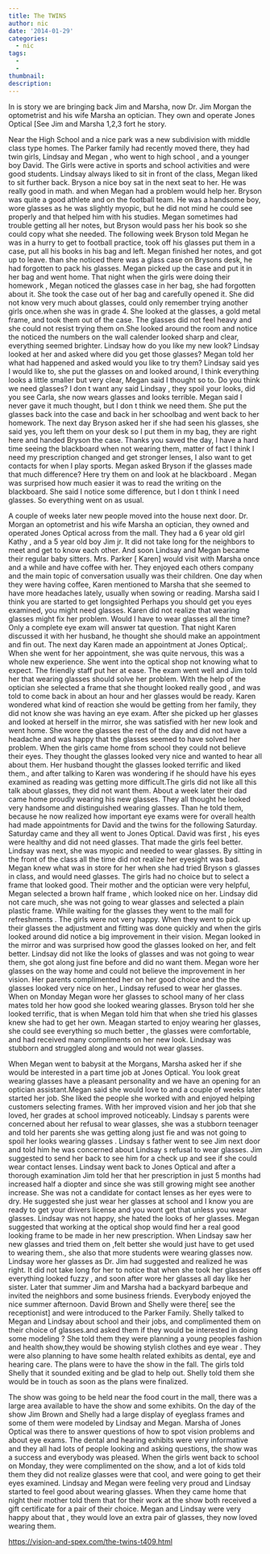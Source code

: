 ```yaml
---
title: The TWINS
author: nic
date: '2014-01-29'
categories:
  - nic
tags:
  - 
  - 
thumbnail: 
description: 
---
```


In is story we are bringing back Jim and Marsha, now Dr. Jim Morgan the optometrist and his wife Marsha an optician. They own and operate Jones Optical [See Jim and Marsha 1,2,3 fort he story.

Near the High School and a nice park was a new subdivision with middle class type homes. The Parker family had recently moved there, they had twin girls, Lindsay and Megan , who went to high school , and a younger boy David.
The Girls were active in sports and school activities and were good students. Lindsay always liked to sit in front of the class, Megan liked to sit further back.  Bryson a nice boy sat in the next seat to her. He was really good in math. and when  Megan had a problem would help her. Bryson was quite a good athlete and on the football team. He was a handsome boy, wore glasses as he was slightly myopic, but he did not mind he could see properly and that helped him with his studies.
Megan sometimes had trouble getting all her notes, but Bryson  would pass her his book so she could copy what she needed.
The following week Bryson told Megan he was in a hurry to get to football practice, took off his glasses put them in a case, put all his 
books in his bag and left.  Megan finished her notes, and got up to leave. than she noticed there was a glass case on Brysons  desk, he had forgotten to pack his glasses. Megan picked up the case and put it in her bag and went home.
That night when the girls were doing their homework , Megan noticed  the glasses case in her bag, she had forgotten about it.
She took the case out of her bag and carefully opened it. She did not know very much about glasses, could only remember trying another girls  once.when she was in grade 4. She looked at the glasses, a gold metal frame, and took them out of the case.
The glasses did not feel heavy and she could not resist trying them on.She looked around the room and notice the noticed the numbers on the wall  calender looked sharp and clear, everything seemed brighter.
Lindsay how do you like my new look? Lindsay looked at her and asked where did you get those glasses? Megan told her what had happened and asked would you like to try them? Lindsay said yes I would like to, she put the glasses on and looked around, I think everything looks a little smaller but very clear, Megan said I thought so to. Do you think we need glasses? I don t want any said Lindsay , they spoil your looks, did you see Carla, she now wears glasses and looks terrible. Megan said I never gave it much thought, but I don t think we need them. She put the glasses back into the case and back in her schoolbag and went back to her homework.
The next day Bryson asked  her if she had seen his glasses, she said yes, you left them on your desk so I put them in my bag, they are right here and handed Bryson the case. Thanks you saved the day, I have a hard time seeing the blackboard when not wearing them, matter of fact I think I need my prescription changed and get stronger lenses, I also want to get contacts for when I play sports.
Megan asked Bryson if the glasses made that much difference? Here try them on  and look at he blackboard . Megan was surprised how much easier it was to read the writing on the blackboard. She said I notice some difference, but I don t think I need glasses.
So everything went on as usual.

A couple of weeks later new people moved into the house next door. Dr. Morgan an optometrist and his wife Marsha an optician, they owned and operated Jones Optical across from the mall. They had a 6 year old girl Kathy , and a 5 year old boy Jim jr.
It did not take long for the neighbors to meet and get to know each other.  And soon Lindsay and Megan became their regular baby sitters.
Mrs. Parker [ Karen] would visit with Marsha once and a while and have coffee with her. They enjoyed each others company and the main topic of conversation usually  was their children.   One day when they were having coffee, Karen mentioned to Marsha that 
she seemed to have more headaches lately, usually when sowing or reading. Marsha said I think you are started to get longsighted
Perhaps you should get you eyes examined, you might need glasses.
Karen did not realize that wearing glasses might fix her problem. Would I have to wear glasses all the time? Only a complete eye exam will answer tat question.
That night Karen discussed it with her husband, he thought she should make an appointment and fin out.
The next day Karen made an appointment at Jones Optical;.
When she went for her appointment, she was quite nervous, this was a whole new experience.
She went into the optical shop not knowing what to expect. The friendly staff put her at ease. The exam went well  and Jim told her that wearing glasses should solve her problem. With the help of the optician she selected a frame that she thought looked really good , and was told to come back in about an hour and her glasses would be ready.
Karen wondered what kind of reaction she would be getting from  her family, they did not know she was having an eye exam.
After she picked up her glasses and looked at herself in the mirror, she was satisfied with her new look and went home.
She wore the glasses the rest of the day and did not have a headache and was happy that the glasses seemed to have solved her problem.
When the girls came home from school they could not believe their eyes. They  thought the glasses looked very nice and wanted to hear all about them. Her husband thought the glasses looked terrific and liked them., and after talking to Karen was wondering if he should have his eyes examined as reading was getting more difficult.The girls did not like all this talk about glasses, they did not want them.
About a week later their dad came home proudly wearing his new glasses. They all thought he looked very handsome and distinguished wearing glasses.
Than he told them, because  he now realized how important eye exams were for overall health had made appointments for David and the twins for the following Saturday.
Saturday came and they all went to Jones Optical. David was first , his eyes were healthy and did not need glasses. That made the girls feel better.
Lindsay was next, she was myopic and needed to wear glasses. By sitting in the front of the class all the time did not realize her eyesight was bad.  Megan knew what was in store for her when she had tried Bryson s glasses in class, and would need glasses.
The girls had no choice but to select a frame that looked good. Their mother and the optician were very helpful, Megan selected a brown half frame , which looked nice on her. Lindsay did not care much, she was not going to wear glasses and selected a plain plastic frame.
While waiting for the glasses they went to the mall for refreshments . The girls were not very happy.
When they went to pick up their glasses the adjustment and fitting was done quickly and when the girls looked around did notice a big improvement in their vision.
Megan looked in the mirror and was surprised how good the glasses looked on her, and felt better. 
Lindsay did not like the looks of glasses and was not going to wear them, she got along just fine before and did no want  them.
Megan wore her glasses on the way home and could not believe the improvement in her vision. Her parents complimented her on her good choice and the the glasses looked very nice on her., Lindsay refused to wear her glasses.
When on Monday Megan wore her glasses to school many of her class mates told her how good she looked wearing glasses.
Bryson told her she looked terrific, that is when Megan told him that when she tried his glasses knew she had to get her own.
Meagan started to enjoy wearing her glasses, she could see everything so much better , the glasses were comfortable, and had received many compliments on her new look.
Lindsay was stubborn and struggled along and would not wear glasses.

When Megan went to babysit at the Morgans, Marsha asked her if she would be interested in a part time job  at Jones Optical.
You look great wearing glasses have a pleasant personality and we have an opening for an optician assistant.Megan said she would love to and a couple of weeks later started her job. She liked the people she worked with and enjoyed helping customers selecting frames. With her improved vision  and her job that she loved, her grades at school improved noticeably.
Lindsay s parents were concerned about her refusal to wear glasses, she was a stubborn teenager and told her parents she was getting along just fie and was not going to spoil her looks wearing glasses .
Lindsay s father went to see Jim next door and told him he was concerned about Lindsay s refusal to wear glasses.
Jim suggested to send her back to see him for a check up and see if she could wear contact lenses.
Lindsay went back to Jones Optical and after a thorough examination Jim told her that her prescription in just 5 months had increased half a diopter  and since she was still growing might see another increase. She was not a candidate for contact lenses as her eyes were to dry. He suggested she just wear her glasses at school  and I know you are ready to get your drivers license and you wont get that unless you wear glasses. Lindsay was not happy, she hated the looks of her glasses. Megan suggested that working 
at the optical shop would find her a real good looking frame to be made in her new prescription.
When Lindsay saw her new glasses and tried them on ,felt better she would just have to get used to wearing them., she also that more students were wearing glasses now.
Lindsay wore her glasses as Dr. Jim had suggested and realized he was right.
It did not take long for her to notice that when she took her glasses off everything looked fuzzy , and soon after wore her glasses all day like her sister.
Later that summer Jim and Marsha had a backyard barbeque   and invited the neighbors and some business friends.
Everybody enjoyed the nice summer afternoon. David Brown and Shelly were there[ see the receptionist] and were introduced to the Parker Family. Shelly talked to Megan and Lindsay about school and their jobs, and complimented them on their choice of glasses.and asked them if they would be interested in doing some modeling ? She told them they were planning a young peoples 
fashion and health show,they would be showing stylish clothes and eye wear . They were also planning to have some health related exhibits as  dental, eye and hearing care. The plans were to have the show in the fall. The girls told Shelly that it sounded exiting and be glad to help out. Shelly told them she would be in touch as soon as the plans were finalized.

The show was going to be held near the food court in the mall, there was a large area available to have the show and some exhibits.
  On the day of the show Jim Brown and Shelly had a large display of eyeglass frames and some of them were modeled by Lindsay and Megan. Marsha  of Jones Optical was there to answer questions of how to spot vision problems and about eye exams.
The dental and hearing exhibits were very informative and they all had lots of people looking and asking questions, the show was a success and everybody was pleased.
When the girls went back to school on Monday, they were complimented on the show, and a lot of kids told them they did not realize glasses were that cool, and were going to get their eyes examined. Lindsay and Megan were feeling very proud and Lindsay started to feel good about wearing glasses.
When they came home that night their mother told them that for their work at the show both received a gift certificate for a pair of their choice.
Megan and Lindsay were very happy about that , they would love an extra pair of glasses, they now loved wearing them.

https://vision-and-spex.com/the-twins-t409.html
